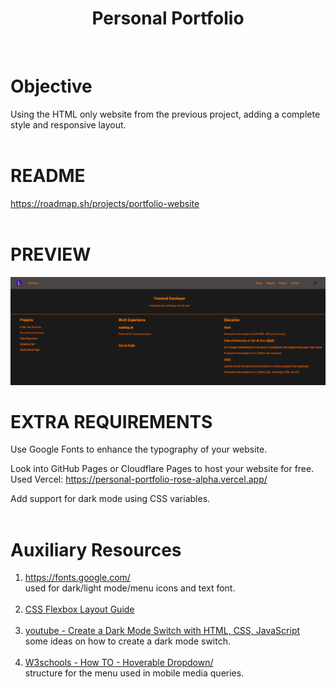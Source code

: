<div align="center">
  <h1 align="center">
    Personal Portfolio
  </h1>
</div>
<br>

# Objective
Using the HTML only website from the previous project, adding a complete style and responsive layout.
<br><br>

# README
https://roadmap.sh/projects/portfolio-website
<br>
<br>

# PREVIEW
<img src="preview.png" alt="website preview">

# EXTRA REQUIREMENTS
Use Google Fonts to enhance the typography of your website.

Look into GitHub Pages or Cloudflare Pages to host your website for free.
Used Vercel: https://personal-portfolio-rose-alpha.vercel.app/

Add support for dark mode using CSS variables.
<br>
<br>

# Auxiliary Resources
<ol>
  <li>
    <a href="https://fonts.google.com/">https://fonts.google.com/</a>
    <br>
    used for dark/light mode/menu icons and text font.
  </li>
  <br>
  <li>
    <a href="https://css-tricks.com/snippets/css/a-guide-to-flexbox/" alt="CSS Flexbox Layout Guide">CSS Flexbox Layout Guide</a>
  </li>
  <br>
  <li>
    <a href="https://www.youtube.com/watch?v=_gKEUYarehE" alt="youtube - Create a Dark Mode Switch with HTML, CSS, JavaScript">youtube - Create a Dark Mode Switch with HTML, CSS, JavaScript</a>
    <br>
    some ideas on how to create a dark mode switch.
  </li>
  <br>
  <li>
    <a href="https://www.w3schools.com/howto/howto_css_dropdown.asp" alt="How TO - Hoverable Dropdown">W3schools - How TO - Hoverable Dropdown/</a>
    <br>
    structure for the menu used in mobile media queries.
  </li>
</ol>
